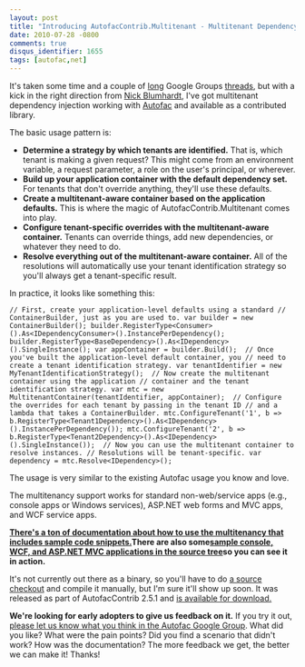 ```yaml
---
layout: post
title: "Introducing AutofacContrib.Multitenant - Multitenant Dependency Injection with Autofac"
date: 2010-07-28 -0800
comments: true
disqus_identifier: 1655
tags: [autofac,net]
---
```

It's taken some time and a couple of
[long](http://groups.google.com/group/autofac/browse_thread/thread/c21616ef0a029ddb)
Google Groups
[threads](http://groups.google.com/group/autofac/browse_thread/thread/65430a14f895096c),
but with a kick in the right direction from [Nick
Blumhardt](http://nblumhardt.com/), I've got multitenant dependency
injection working with [Autofac](http://autofac.googlecode.com) and
available as a contributed library.

The basic usage pattern is:

-   **Determine a strategy by which tenants are identified.** That is,
    which tenant is making a given request? This might come from an
    environment variable, a request parameter, a role on the user's
    principal, or wherever.
-   **Build up your application container with the default dependency
    set.** For tenants that don't override anything, they'll use these
    defaults.
-   **Create a multitenant-aware container based on the application
    defaults.** This is where the magic of AutofacContrib.Multitenant
    comes into play.
-   **Configure tenant-specific overrides with the multitenant-aware
    container.** Tenants can override things, add new dependencies, or
    whatever they need to do.
-   **Resolve everything out of the multitenant-aware container.** All
    of the resolutions will automatically use your tenant identification
    strategy so you'll always get a tenant-specific result.

In practice, it looks like something this:

    // First, create your application-level defaults using a standard // ContainerBuilder, just as you are used to. var builder = new ContainerBuilder(); builder.RegisterType<Consumer>().As<IDependencyConsumer>().InstancePerDependency(); builder.RegisterType<BaseDependency>().As<IDependency>().SingleInstance(); var appContainer = builder.Build();  // Once you've built the application-level default container, you // need to create a tenant identification strategy. var tenantIdentifier = new MyTenantIdentificationStrategy();  // Now create the multitenant container using the application // container and the tenant identification strategy. var mtc = new MultitenantContainer(tenantIdentifier, appContainer);  // Configure the overrides for each tenant by passing in the tenant ID // and a lambda that takes a ContainerBuilder. mtc.ConfigureTenant('1', b => b.RegisterType<Tenant1Dependency>().As<IDependency>().InstancePerDependency()); mtc.ConfigureTenant('2', b => b.RegisterType<Tenant2Dependency>().As<IDependency>().SingleInstance());  // Now you can use the multitenant container to resolve instances. // Resolutions will be tenant-specific. var dependency = mtc.Resolve<IDependency>();

The usage is very similar to the existing Autofac usage you know and
love.

The multitenancy support works for standard non-web/service apps (e.g.,
console apps or Windows services), ASP.NET web forms and MVC apps, and
WCF service apps.

[**There's a ton of documentation about how to use the multitenancy that
includes sample code
snippets.**](http://code.google.com/p/autofac/wiki/MultitenantIntegration)**There
are also some**[**sample console, WCF, and ASP.NET MVC applications in
the source
tree**](http://code.google.com/p/autofac/source/browse/#svn/trunk/contrib/Example)**so
you can see it in action.**

It's not currently out there as a binary, so you'll have to do [a source
checkout](http://code.google.com/p/autofac/source/checkout) and compile
it manually, but I'm sure it'll show up soon. It was released as part of
AutofacContrib 2.5.1 and [is available for
download.](http://code.google.com/p/autofac/downloads/list)

**We're looking for early adopters to give us feedback on it.** If you
try it out, [please let us know what you think in the Autofac Google
Group](http://groups.google.com/group/autofac). What did you like? What
were the pain points? Did you find a scenario that didn't work? How was
the documentation? The more feedback we get, the better we can make it!
Thanks!

